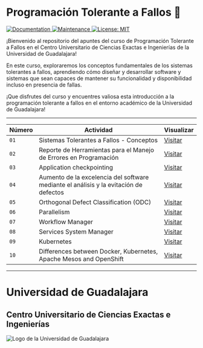 # Programación Tolerante a Fallos 🚀
<p>
  <a href="http://www.cucei.udg.mx/" target="_blank">
    <img alt="Documentation" src="https://img.shields.io/badge/UDG_-CUCEI-blue" target="_blank" />
  </a>
  <a href="https://github.com/Yuberley/Fault-Tolerant-Computing" target="_blank">
    <img alt="Maintenance" src="https://img.shields.io/badge/Construcci%C3%B3n-Si-green" target="_blank" />
  </a>
  <a href="https://github.com/Yuberley/Fault-Tolerant-Computing/blob/main/LICENSE" target="_blank">
    <img alt="License: MIT" src="https://img.shields.io/badge/License-MIT-yellow.svg" target="_blank" />
  </a>
</p>

¡Bienvenido al repositorio del apuntes del curso de Programación Tolerante a Fallos en el Centro Universitario de Ciencias Exactas e Ingenierías de la Universidad de Guadalajara!

En este curso, exploraremos los conceptos fundamentales de los sistemas tolerantes a fallos, aprendiendo cómo diseñar y desarrollar software y sistemas que sean capaces de mantener su funcionalidad y disponibilidad incluso en presencia de fallas.

¡Que disfrutes del curso y encuentres valiosa esta introducción a la programación tolerante a fallos en el entorno académico de la Universidad de Guadalajara!


---


| Número | Actividad | Visualizar |
| --- | --- | --- |
| `01` | Sistemas Tolerantes a Fallos - Conceptos | [Visitar](https://github.com/Yuberley/Fault-Tolerant-Computing/tree/main/course/1_concepts) |
| `02` | Reporte de Herramientas para el Manejo de Errores en Programación | [Visitar](https://github.com/Yuberley/Fault-Tolerant-Computing/tree/main/course/2_tool_handling) |
| `03` | Application checkpointing | [Visitar](https://github.com/Yuberley/Fault-Tolerant-Computing/tree/main/course/3_checkpointing) |
| `04` | Aumento de la excelencia del software mediante el análisis y la evitación de defectos | [Visitar](https://github.com/Yuberley/Fault-Tolerant-Computing/tree/main/course/4_software_excellence_augmentation_through_defect_analysis_and_avoidance) |
| `05` | Orthogonal Defect Classification (ODC) | [Visitar](https://github.com/Yuberley/Fault-Tolerant-Computing/tree/main/course/5_orthogonal_defect_classification) |
| `06` | Parallelism | [Visitar](https://github.com/Yuberley/Fault-Tolerant-Computing/tree/main/course/6_parallelism) |
| `07` | Workflow Manager | [Visitar](https://github.com/Yuberley/Fault-Tolerant-Computing/tree/main/course/7_workflow_manager) |
| `08` | Services System Manager | [Visitar](https://github.com/Yuberley/Fault-Tolerant-Computing/tree/main/course/8_services_manager) |
| `09` | Kubernetes | [Visitar](https://github.com/Yuberley/Fault-Tolerant-Computing/tree/main/course/9_kubernetes) |
| `10` | Differences between Docker, Kubernetes, Apache Mesos and OpenShift | [Visitar](https://github.com/Yuberley/Fault-Tolerant-Computing/tree/main/course/10_devops_applications) |


---
# Universidad de Guadalajara
## Centro Universitario de Ciencias Exactas e Ingenierías

![Logo de la Universidad de Guadalajara](http://www.cusur.udg.mx/es/sites/default/files/adjuntos/logo_udeg_color_horizontal_1.png)
